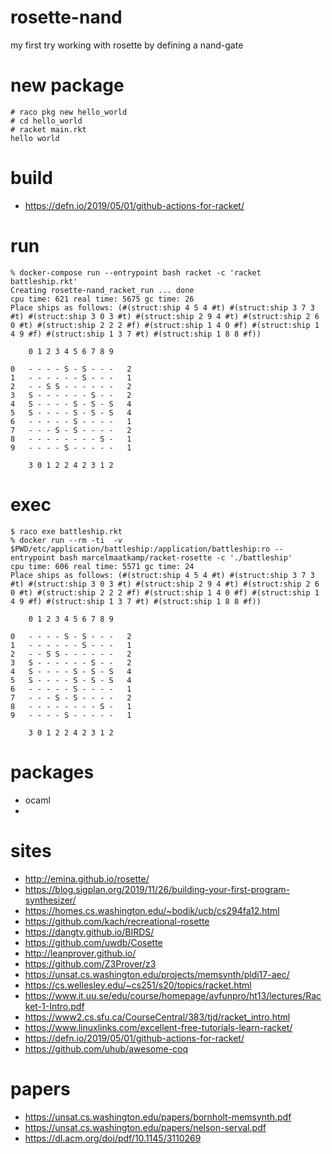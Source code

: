 # rosette-nand
my first try working with rosette by defining a nand-gate

# new package 
```
# raco pkg new hello_world
# cd hello_world
# racket main.rkt 
hello world
```

# build
 - https://defn.io/2019/05/01/github-actions-for-racket/

# run
```
% docker-compose run --entrypoint bash racket -c 'racket battleship.rkt'
Creating rosette-nand_racket_run ... done
cpu time: 621 real time: 5675 gc time: 26
Place ships as follows: (#(struct:ship 4 5 4 #t) #(struct:ship 3 7 3 #t) #(struct:ship 3 0 3 #t) #(struct:ship 2 9 4 #t) #(struct:ship 2 6 0 #t) #(struct:ship 2 2 2 #f) #(struct:ship 1 4 0 #f) #(struct:ship 1 4 9 #f) #(struct:ship 1 3 7 #t) #(struct:ship 1 8 8 #f))

    0 1 2 3 4 5 6 7 8 9    

0   - - - - S - S - - -   2
1   - - - - - - S - - -   1
2   - - S S - - - - - -   2
3   S - - - - - - S - -   2
4   S - - - - S - S - S   4
5   S - - - - S - S - S   4
6   - - - - - S - - - -   1
7   - - - S - S - - - -   2
8   - - - - - - - - S -   1
9   - - - - S - - - - -   1

    3 0 1 2 2 4 2 3 1 2   
```

# exec
```
$ raco exe battleship.rkt
% docker run --rm -ti  -v $PWD/etc/application/battleship:/application/battleship:ro --entrypoint bash marcelmaatkamp/racket-rosette -c './battleship'
cpu time: 606 real time: 5571 gc time: 24
Place ships as follows: (#(struct:ship 4 5 4 #t) #(struct:ship 3 7 3 #t) #(struct:ship 3 0 3 #t) #(struct:ship 2 9 4 #t) #(struct:ship 2 6 0 #t) #(struct:ship 2 2 2 #f) #(struct:ship 1 4 0 #f) #(struct:ship 1 4 9 #f) #(struct:ship 1 3 7 #t) #(struct:ship 1 8 8 #f))

    0 1 2 3 4 5 6 7 8 9    

0   - - - - S - S - - -   2
1   - - - - - - S - - -   1
2   - - S S - - - - - -   2
3   S - - - - - - S - -   2
4   S - - - - S - S - S   4
5   S - - - - S - S - S   4
6   - - - - - S - - - -   1
7   - - - S - S - - - -   2
8   - - - - - - - - S -   1
9   - - - - S - - - - -   1

    3 0 1 2 2 4 2 3 1 2    
```

# packages
 - ocaml
 - 

# sites
 - http://emina.github.io/rosette/ 
 - https://blog.sigplan.org/2019/11/26/building-your-first-program-synthesizer/
 - https://homes.cs.washington.edu/~bodik/ucb/cs294fa12.html
 - https://github.com/kach/recreational-rosette
 - https://dangtv.github.io/BIRDS/
 - https://github.com/uwdb/Cosette
 - http://leanprover.github.io/
 - https://github.com/Z3Prover/z3
 - https://unsat.cs.washington.edu/projects/memsynth/pldi17-aec/
 - https://cs.wellesley.edu/~cs251/s20/topics/racket.html
 - https://www.it.uu.se/edu/course/homepage/avfunpro/ht13/lectures/Racket-1-Intro.pdf
 - https://www2.cs.sfu.ca/CourseCentral/383/tjd/racket_intro.html
 - https://www.linuxlinks.com/excellent-free-tutorials-learn-racket/
 - https://defn.io/2019/05/01/github-actions-for-racket/
 - https://github.com/uhub/awesome-coq

# papers
 - https://unsat.cs.washington.edu/papers/bornholt-memsynth.pdf
 - https://unsat.cs.washington.edu/papers/nelson-serval.pdf
 - https://dl.acm.org/doi/pdf/10.1145/3110269
